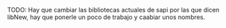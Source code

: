 TODO: Hay que cambiar las bibliotecas actuales de sapi por las que dicen libNew, 
hay que ponerle un poco de trabajo y caabiar unos nombres.